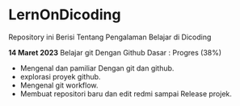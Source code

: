 # LernOnDicoding
Repository ini Berisi Tentang Pengalaman Belajar di Dicoding 

**14 Maret 2023**
Belajar git Dengan Github Dasar : Progres (38%)

  * Mengenal dan pamiliar Dengan git dan github. 
  * explorasi proyek github.
  * Mengenal git workflow. 
  * Membuat repositori baru dan edit redmi sampai Release projek.

